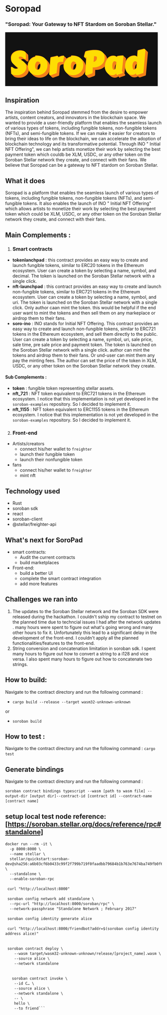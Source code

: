 # Soropad 
### **"Soropad: Your Gateway to NFT Stardom on Soroban Stellar."**

![Alt text](image.png)
## Inspiration
The inspiration behind Soropad stemmed from the desire to empower artists, content creators, and innovators in the blockchain space. We wanted to provide a user-friendly platform that enables the seamless launch of various types of tokens, including fungible tokens, non-fungible tokens (NFTs), and semi-fungible tokens. If we can make it easier for creators to bring their ideas to life on the blockchain, we can accelerate the adoption of blockchain technology and its transformative potential. Through INO " Initial NFT Offering", we can help artists monetize their work by selecting the best payment token which couldb be XLM, USDC, or any other token on the Soroban Stellar network they create,  and connect with their fans. We believe that Soropad can be a gateway to NFT stardom on Soroban Stellar.
## What it does
Soropad is a platform that enables the seamless launch of various types of tokens, including fungible tokens, non-fungible tokens (NFTs), and semi-fungible tokens. It also enables the launch of INO " Initial NFT Offering" which allows artists to monetize their work by selecting the best payment token which could be XLM, USDC, or any other token on the Soroban Stellar network they create, and connect with their fans.
## Main Complements :
1. ### **Smart contracts**
- **tokenlanchpad** : this contract provides an easy way to create and launch fungible tokens, similar to ERC20 tokens in the Ethereum ecosystem. User can create a token by selecting a name, symbol, and decimal. The token is launched on the Soroban Stellar network with a single click. 
- **nft-launchpad** : this contract provides an easy way to create and launch non-fungible tokens, similar to ERC721 tokens in the Ethereum ecosystem. User can create a token by selecting a name, symbol, and uri. The token is launched on the Soroban Stellar network with a single click. Only author caan mint the token. this would be helpful if the end user want to mint the tokens and then sell them on any markeplace or airdrop them to their fans.
- **soro-ino** : INO stands for Initial NFT Offering. This contract provides an easy way to create and launch non-fungible tokens, similar to ERC721 tokens in the Ethereum ecosystem, and sell them directly to the public. User can create a token by selecting a name, symbol, uri, sale price, sale time, pre sale price and payment token. The token is launched on the Soroban Stellar network with a single click.  author can mint the tokens and airdrop them to their fans. Or und-user can mint them any pay the minting fees. The author can set the price of the token in XLM, USDC, or any other token on the Soroban Stellar network they create. 
#### Sub Complements :
- **token** : fungible token representing stellar assets. 
- **nft_721** : NFT token equivalent to ERC721 tokens in the Ethereum ecosystem. I notice that this implementation is not yet developed in the `soroban-examples` repository. So I decided to implement it.
- **nft_1155** : NFT token equivalent to ERC1155 tokens in the Ethereum ecosystem. I notice that this implementation is not yet developed in the `soroban-examples` repository. So I decided to implement it.

2. ### **Front-end**
  - Artists/creators 
    -  connect his/her wallet to `freighter`
    -  launch their fungible token
    -  launch their nonfungible token
  -  fans
     -  connect his/her wallet to `freighter`
     -  mint nft

## Technology used
- Rust
- soroban sdk
- react 
- soroban-client
- @stellar/freighter-api

## What's next for SoroPad
- smart contracts:
  - Audit the current contracts
  - build marketplaces
- Front-end:
  - build a better UI
  - complete the smart contract integration
  - add more features
## Challenges we ran into
1. The updates to the Soroban Stellar network and the Soroban SDK were released during the hackathon. I couldn't sship my contract to testnet on the planned time due to techncial issues I had after the network updates . many hours were spent to figure out what's going wrong and many other hours to fix it. 
Unfortunately this lead to a significant delay in the development of the front-end. I couldn't apply all the planned functionalities/features to the front-end.
2. String conversion and concatenation limitation in soroban sdk. I spent many hours to figure out how to convert a string to a i128 and vice versa. I also spent many hours to figure out how to concatenate two strings.

## How to build:
Navigate to the contract directory and run the following command :
- ```cargo build --release --target wasm32-unknown-unknown``` 

or

- ```soroban build```


## How to test :
Navigate to the contract directory and run the following command :
```cargo test ```


## Generate bindings
Navigate to the contract directory and run the following command :
```
soroban contract bindings typescript --wasm [path to wasm file] --output-dir [output dir]--contract-id [contract id] --contract-name [contract name]

```

## setup local test node  reference: [https://soroban.stellar.org/docs/reference/rpc#standalone]

``` 
docker run --rm -it \
  -p 8000:8000 \
  --name stellar \
  stellar/quickstart:soroban-dev@sha256:a6b03cf6b0433c99f2f799b719f0faadbb79684b1b763e7674ba749fb0f648ee \
  --standalone \
  --enable-soroban-rpc

 curl "http://localhost:8000"

 soroban config network add standalone \
  --rpc-url "http://localhost:8000/soroban/rpc" \
  --network-passphrase "Standalone Network ; February 2017"

 soroban config identity generate alice

 curl "http://localhost:8000/friendbot?addr=$(soroban config identity address alice)"


 soroban contract deploy \
    --wasm target/wasm32-unknown-unknown/release/[project_name].wasm \
    --source alice \
    --network standalone


   soroban contract invoke \
    --id C… \
    --source alice \
    --network standalone \
    -- \
    hello \
    --to friend```